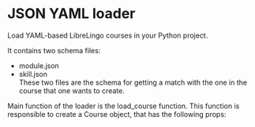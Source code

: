 # JSON YAML loader

Load YAML-based LibreLingo courses in your Python project.

It contains two schema files:  
- module.json  
- skill.json  
These two files are the schema for getting a match with the one in the course that one wants to create.

Main function of the loader is the load_course function.
This function is responsible to create a Course object, that has the following props: